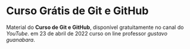# Curso Grátis de **Git e GitHub**
Material do **Curso de Git e GitHub**, disponível gratuitamente no canal do *YouTube*. em 23 de abril de 2022 curso on line professor *gustavo guanabara*.
